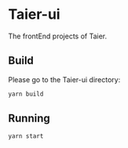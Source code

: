 # Taier-ui

The frontEnd projects of Taier.

## Build

Please go to the Taier-ui directory:

```bash
yarn build
```

## Running

```bash
yarn start
```
